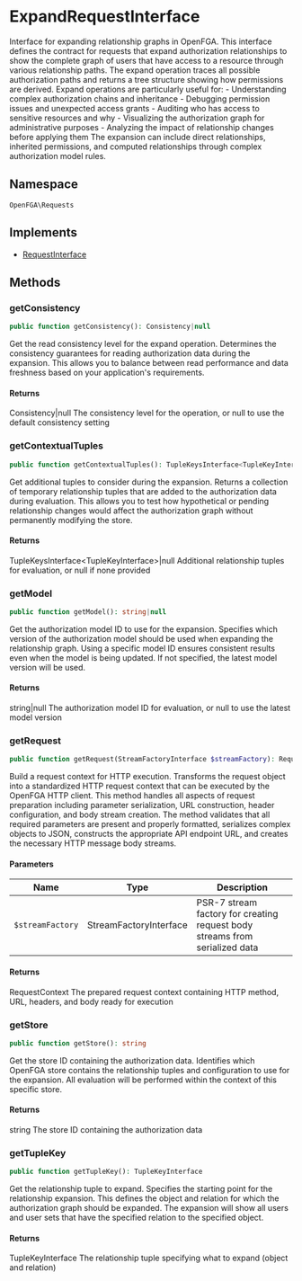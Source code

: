 # ExpandRequestInterface

Interface for expanding relationship graphs in OpenFGA. This interface defines the contract for requests that expand authorization relationships to show the complete graph of users that have access to a resource through various relationship paths. The expand operation traces all possible authorization paths and returns a tree structure showing how permissions are derived. Expand operations are particularly useful for: - Understanding complex authorization chains and inheritance - Debugging permission issues and unexpected access grants - Auditing who has access to sensitive resources and why - Visualizing the authorization graph for administrative purposes - Analyzing the impact of relationship changes before applying them The expansion can include direct relationships, inherited permissions, and computed relationships through complex authorization model rules.

## Namespace
`OpenFGA\Requests`

## Implements
* [RequestInterface](RequestInterface.md)



## Methods
### getConsistency


```php
public function getConsistency(): Consistency|null
```

Get the read consistency level for the expand operation. Determines the consistency guarantees for reading authorization data during the expansion. This allows you to balance between read performance and data freshness based on your application&#039;s requirements.


#### Returns
Consistency|null
 The consistency level for the operation, or null to use the default consistency setting

### getContextualTuples


```php
public function getContextualTuples(): TupleKeysInterface<TupleKeyInterface>|null
```

Get additional tuples to consider during the expansion. Returns a collection of temporary relationship tuples that are added to the authorization data during evaluation. This allows you to test how hypothetical or pending relationship changes would affect the authorization graph without permanently modifying the store.


#### Returns
TupleKeysInterface&lt;TupleKeyInterface&gt;|null
 Additional relationship tuples for evaluation, or null if none provided

### getModel


```php
public function getModel(): string|null
```

Get the authorization model ID to use for the expansion. Specifies which version of the authorization model should be used when expanding the relationship graph. Using a specific model ID ensures consistent results even when the model is being updated. If not specified, the latest model version will be used.


#### Returns
string|null
 The authorization model ID for evaluation, or null to use the latest model version

### getRequest


```php
public function getRequest(StreamFactoryInterface $streamFactory): RequestContext
```

Build a request context for HTTP execution. Transforms the request object into a standardized HTTP request context that can be executed by the OpenFGA HTTP client. This method handles all aspects of request preparation including parameter serialization, URL construction, header configuration, and body stream creation. The method validates that all required parameters are present and properly formatted, serializes complex objects to JSON, constructs the appropriate API endpoint URL, and creates the necessary HTTP message body streams.

#### Parameters
| Name | Type | Description |
|------|------|-------------|
| `$streamFactory` | StreamFactoryInterface | PSR-7 stream factory for creating request body streams from serialized data |

#### Returns
RequestContext
 The prepared request context containing HTTP method, URL, headers, and body ready for execution

### getStore


```php
public function getStore(): string
```

Get the store ID containing the authorization data. Identifies which OpenFGA store contains the relationship tuples and configuration to use for the expansion. All evaluation will be performed within the context of this specific store.


#### Returns
string
 The store ID containing the authorization data

### getTupleKey


```php
public function getTupleKey(): TupleKeyInterface
```

Get the relationship tuple to expand. Specifies the starting point for the relationship expansion. This defines the object and relation for which the authorization graph should be expanded. The expansion will show all users and user sets that have the specified relation to the specified object.


#### Returns
TupleKeyInterface
 The relationship tuple specifying what to expand (object and relation)

